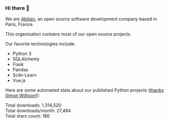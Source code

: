 ### Hi there 👋

We are [Abilian](https://abilian.com/), an open source software development company based in Paris, France.

This organisation contains most of our open source projects.

Our favorite technologies include:

- Python 3
- SQLAlchemy
- Flask
- Pandas
- Sciki-Learn
- Vue.js

Here are some automated stats about our published Python projects
([thanks Simon Willison!][sw-post]):

<!--marker-->
Total downloads: 1,314,520<br>
Total downloads/month: 27,484<br>
Total stars count: 186
<!--end-->

[sw-post]: https://simonwillison.net/2020/Jul/10/self-updating-profile-readme/